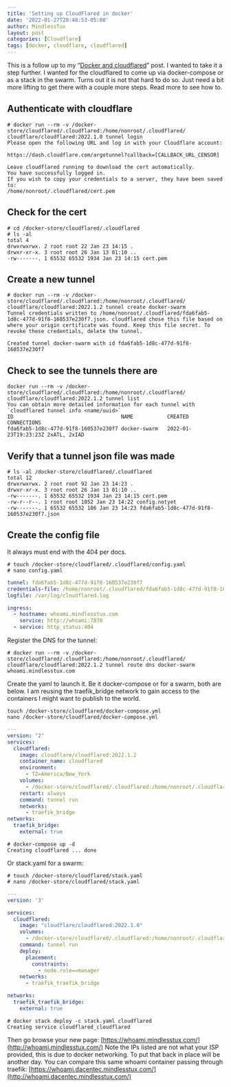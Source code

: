 ```yaml
---
title: 'Setting up CloudFlared in docker'
date: '2022-01-27T20:48:53-05:00'
author: MindlessTux
layout: post
categories: [Cloudflare]
tags: [docker, cloudflare, cloudflared]
---
```


This is a follow up to my “[Docker and cloudflared](https://mindlesstux.com/2022/01/13/docker-and-cloudflared/)” post. I wanted to take it a step further. I wanted for the cloudflared to come up via docker-compose or as a stack in the swarm. Turns out it is not that hard to do so. Just need a bit more lifting to get there with a couple more steps. Read more to see how to.

<!--readmore-->

## Authenticate with cloudflare

```console
# docker run --rm -v /docker-store/cloudflared/.cloudflared:/home/nonroot/.cloudflared/ cloudflare/cloudflared:2022.1.0 tunnel login
Please open the following URL and log in with your Cloudflare account:

https://dash.cloudflare.com/argotunnel?callback=[CALLBACK_URL_CENSOR]

Leave cloudflared running to download the cert automatically.
You have successfully logged in.
If you wish to copy your credentials to a server, they have been saved to:
/home/nonroot/.cloudflared/cert.pem
```

## Check for the cert

```console
# cd /docker-store/cloudflared/.cloudflared
# ls -al
total 4
drwxrwxrwx. 2 root root 22 Jan 23 14:15 .
drwxr-xr-x. 3 root root 26 Jan 13 01:10 ..
-rw-------. 1 65532 65532 1934 Jan 23 14:15 cert.pem
```


## Create a new tunnel

```console 
# docker run --rm -v /docker-store/cloudflared/.cloudflared:/home/nonroot/.cloudflared/ cloudflare/cloudflared:2022.1.2 tunnel create docker-swarm
Tunnel credentials written to /home/nonroot/.cloudflared/fda6fab5-1d8c-477d-91f8-160537e230f7.json. cloudflared chose this file based on where your origin certificate was found. Keep this file secret. To revoke these credentials, delete the tunnel.

Created tunnel docker-swarm with id fda6fab5-1d8c-477d-91f8-160537e230f7
```


## Check to see the tunnels there are

```console
docker run --rm -v /docker-store/cloudflared/.cloudflared:/home/nonroot/.cloudflared/ cloudflare/cloudflared:2022.1.2 tunnel list
You can obtain more detailed information for each tunnel with `cloudflared tunnel info <name/uuid>`
ID                                   NAME           CREATED              CONNECTIONS  
fda6fab5-1d8c-477d-91f8-160537e230f7 docker-swarm   2022-01-23T19:23:23Z 2xATL, 2xIAD
```

## Verify that a tunnel json file was made

```console
# ls -al /docker-store/cloudflared/.cloudflared
total 12
drwxrwxrwx. 2 root root 92 Jan 23 14:23 .
drwxr-xr-x. 3 root root 26 Jan 13 01:10 ..
-rw-------. 1 65532 65532 1934 Jan 23 14:15 cert.pem
-rw-r--r--. 1 root root 1052 Jan 23 14:22 config.notyet
-rw-------. 1 65532 65532 186 Jan 23 14:23 fda6fab5-1d8c-477d-91f8-160537e230f7.json
```


## Create the config file
It always must end with the 404 per docs.


```console
# touch /docker-store/cloudflared/.cloudflared/config.yaml
# nano config.yaml
```

```yaml
tunnel: fda6fab5-1d8c-477d-91f8-160537e230f7
credentials-file: /home/nonroot/.cloudflared/fda6fab5-1d8c-477d-91f8-160537e230f7.json
logfile: /var/log/cloudflared.log

ingress:
  - hostname: whoami.mindlesstux.com
    service: http://whoami:7878
  - service: http_status:404
```

Register the DNS for the tunnel:

```console
# docker run --rm -v /docker-store/cloudflared/.cloudflared:/home/nonroot/.cloudflared/ cloudflare/cloudflared:2022.1.2 tunnel route dns docker-swarm whoami.mindlesstux.com
```

Create the yaml to launch it. Be it docker-compose or for a swarm, both are below. I am reusing the traefik\_bridge network to gain access to the containers I might want to publish to the world.

```console
touch /docker-store/cloudflared/docker-compose.yml
nano /docker-store/cloudflared/docker-compose.yml
```

```yaml
---
version: "2"
services:
  cloudflared:
    image: cloudflare/cloudflared:2022.1.2
    container_name: cloudflared
    environment:
      - TZ=America/New_York
    volumes:
      - /docker-store/cloudflared/.cloudflared:/home/nonroot/.cloudflared/
    restart: always
    command: tunnel run
    networks:
      - traefik_bridge
networks:
  traefik_bridge:
    external: true
```

```console
# docker-compose up -d
Creating cloudflared ... done
```

Or stack.yaml for a swarm:

```console
# touch /docker-store/cloudflared/stack.yaml
# nano /docker-store/cloudflared/stack.yaml
```

```yaml
---
version: '3'

services:
  cloudflared:
    image: "cloudflare/cloudflared:2022.1.0"
    volumes:
      - /docker-store/cloudflared/.cloudflared:/home/nonroot/.cloudflared/
    command: tunnel run
    deploy:
      placement:
        constraints: 
          - node.role==manager
    networks:
      - traefik_traefik_bridge

networks:
  traefik_traefik_bridge:
    external: true
```

```console
# docker stack deploy -c stack.yaml cloudflared
Creating service cloudflared_cloudflared
```

Then go browse your new page: [https://whoami.mindlesstux.com/](http://whoami.mindlesstux.com/) Note the IPs listed are not what your ISP provided, this is due to docker networking. To put that back in place will be another day. You can compare this same whoami container passing through traefik: [https://whoami.dacentec.mindlesstux.com/](http://whoami.dacentec.mindlesstux.com/)